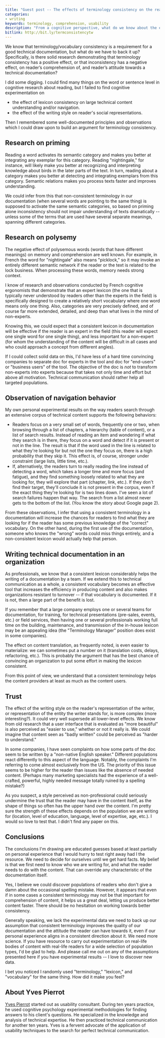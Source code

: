 ```yaml
---
title: "Guest post -- The effects of terminology consistency on the reader's comprehension and attitude"
categories:
- writing
keywords: terminology, comprehension, usability
description: "From a cognitive perspective, what do we know about the effects of terminology consistency on how our readers understand and 'like' our documentation? In this guest post, Yves Pierrot explores how the cognitive aspects of memory, reading, text comprehension, and search strategies potentially influence reader comprehension in tech docs. He admits that research in this area is lacking, so he pulls on his own experience and background in psychology as he reflects on principles such as priming, polysemy, and more."
bitlink: http://bit.ly/termconsistencytw
---
```


We know that terminology/vocabulary consistency is a requirement for a good technical documentation, but what do we have to back it up? Specifically, is there solid research demonstrating that terminology consistency has a positive effect, or that inconsistency has a negative effect, on reader’s comprehension of, and reader’s attitude towards a technical documentation?

I did some digging. I could find many things on the word or sentence level in cognitive research about reading, but I failed to find cognitive experimentation on
- the effect of lexicon consistency on large technical content understanding and/or navigation.
- the effect of the writing style on reader's social representations.

Then I remembered some well-documented principles and observations which I could draw upon to build an argument for terminology consistency.

## Research on priming

Reading a word activates its semantic category and makes you better at integrating any exemplar for this category. Reading "nightingale," for instance, will likely make you better at recognizing and interpreting knowledge about birds in the later parts of the text. In turn, reading about a category makes you better at detecting and integrating exemplars from this category. Semantic relations makes you process texts faster and improves understanding.

We could infer from this that non-consistent terminology in our documentation (when several words are pointing to the same thing) is supposed to activate the same semantic categories, so based on priming alone inconsistency should not impair understanding of texts dramatically -- unless some of the terms that are used have several separate meanings, spanning different categories.

## Research on polysemy

The negative effect of polysemous words (words that have different meanings) on memory and comprehension are well known. For example, in French the word for "nightingale" also means "picklock," so it may invoke an entirely different semantic network if the reader or the text is related to the lock business. When processing these words, memory needs strong context.

I know of research and observations conducted by French cognitive ergonomists that demonstrate that an expert lexicon (the one that is typically never understood by readers other than the experts in the field) is specifically designed to create a relatively short vocabulary where one word means only one thing. Also, categories are very precisely defined, and of course far more extended, detailed, and deep than what lives in the mind of non-experts.

Knowing this, we could expect that a consistent lexicon in documentation will be effective if the reader is an expert in the field (this reader will expect one single word for one single thing), and less important for a non-expert (for whom the understanding of the content will be difficult in all cases and who could approach a concept from different angles).

If I could collect solid data on this, I'd have less of a hard time convincing companies to separate doc for experts in the tool and doc for "end-users" or "business users" of the tool. The objective of the doc is *not* to transform non-experts into experts because that takes not only time and effort but above all motivation. Technical communication should rather help all targeted populations.

## Observation of navigation behavior

My own personal experimental results on the way readers search through an extensive corpus of technical content supports the following behaviors:

- Readers focus on a very small set of words, frequently one or two, when browsing through a list of chapters, a hierarchy (table of content), or a list of search results. Instead of reading an item and wondering if what they search is in there, they focus on a word and detect if it is present or not in the line. The result is that if the word used in the line is related to what they're looking for but not the one they focus on, there is a high probability that they skip it. This effect is, of course, stronger under constraint (large lists, little time, etc.).
- If, alternatively, the readers turn to really reading the line instead of detecting a word, which takes a longer time and more focus (and fatigue), and they find something loosely related to what they are looking for, they will explore that part (chapter, link, etc.). If they don't find their target, they'll conclude it is not present in the corpus, even if the exact thing they're looking for is two lines down. I've seen a lot of search failures happen that way. The search from a list almost never gets to the bottom of the list. (You know the story about Google page 2).

From these observations, I infer that using a consistent terminology in a documentation will increase the chances for  readers to find what they are looking for if the reader has some previous knowledge of the "correct" vocabulary. On the other hand, during the first use of the documentation, someone who knows the "wrong" words could miss things entirely, and a non-consistent lexicon would actually help that person.

## Writing technical documentation in an organization

As professionals, we know that a consistent lexicon considerably helps the writing of a documentation by a team. If we extend this to technical communication as a whole, a consistent vocabulary becomes an effective tool that increases the efficiency in producing content and also makes organizations resistant to turnover -- if that vocabulary is documented. If it is not, then a large part of the benefit is lost.

If you remember that a large company employs one or several teams for documentation, for training, for technical presentations (pre-sales, events, etc.) or field services, then having one or several professionals working full time on the building, maintenance, and transmission of the in-house lexicon may be an appealing idea (the "Terminology Manager" position does exist in some companies).

The effect on content translation, as frequently noted, is even easier to materialize: we can sometimes put a number on it (translation costs, delays, refactoring, etc.). This is probably the argument that has the best chance of convincing an organization to put some effort in making the lexicon consistent.

From this point of view, we understand that a consistent terminology helps the content providers at least as much as the content users.

## Trust

The effect of the writing style on the reader's representation of the writer, or representation of the entity the writer stands for, is more complex (more interesting?). It could very well supersede all lower-level effects. We know from old research that a user interface that is evaluated as "more beautiful" is also perceived as "easier to use," whether or not it really is. We could imagine that content seen as "badly written" could be perceived as "harder to understand."

In some companies, I have seen complaints on how some parts of the doc seem to be written by a "non-native English speaker." Different populations react differently to this aspect of the language. Notably, the complaints I'm referring to come almost exclusively from the US. The priority of this issue seems to be higher for the reader than issues like the absence of needed content. (Perhaps many marketing specialists had the experience of a well-crafted, powerful, highly needed message totally ruined by a spelling mistake?)

As you suspect, a style perceived as non-professional could seriously undermine the trust that the reader may have in the content itself, as the shape of things so often has the upper hand over the content. I'm pretty sure the strength of these effects depends on the population we are writing for (location, level of education, language, level of expertise, age, etc.). I would so love to test that. I didn't find any paper on this.

## Conclusions

The conclusions I'm drawing are educated guesses based at least partially on personal experience that I would hurry to test right away had I the resource. We need to decide for ourselves until we get hard facts. My belief is that we first need to know who we are writing for, and what the reader needs to do with the content. That can override any characteristic of the documentation itself.

Yes, I believe we could discover populations of readers who don't give a damn about the occasional spelling mistake. However, it appears that even if in some cases a consistent terminology may not be that important for comprehension of content, it helps us a great deal, letting us produce better content faster. There should be no hesitation on working towards better consistency.

Generally speaking, we lack the experimental data we need to back up our assumption that consistent terminology improves the quality of our documentation and the attitude the reader can have towards it, even if our personal experience aligns in a consistent direction about it. We need more science. If you have resource to carry out experimentation on real-life bodies of content with real-life readers for a wide selection of population types, I'd be glad to help. And please call me out on any of the assumptions presented here if you have experimental results -- I love to discover new data.

I bet you noticed I randomly used "terminology," "lexicon," and "vocabulary" for the same thing. How did it make you feel?

## About Yves Pierrot

[Yves Pierrot](https://www.linkedin.com/in/yves-pierrot-b13a051/) started out as usability consultant. During ten years practice, he used cognitive psychology experimental methodologies for finding answers to his client's questions. He specialized in the knowledge and analysis of technical expertise. He then practiced technical communication for another ten years. Yves is a fervent advocate of the application of usability techniques to the search for perfect technical communication.
